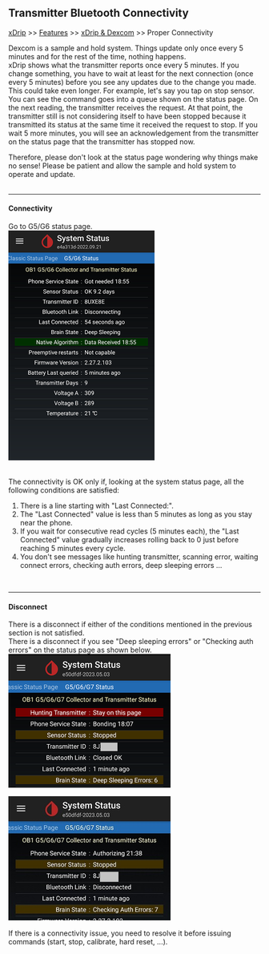 ## Transmitter Bluetooth Connectivity  
[xDrip](../README.md) >> [Features](./Features_page.md) >> [xDrip & Dexcom](./Dexcom_page.md) >> Proper Connectivity  
  
Dexcom is a sample and hold system.  Things update only once every 5 minutes and for the rest of the time, nothing happens.  
xDrip shows what the transmitter reports once every 5 minutes.  If you change something, you have to wait at least for the next connection (once every 5 minutes) before you see any updates due to the change you made.  This could take even longer.  For example, let's say you tap on stop sensor.  You can see the command goes into a queue shown on the status page.  On the next reading, the transmitter receives the request.  At that point, the transmitter still is not considering itself to have been stopped because it transmitted its status at the same time it received the request to stop.  If you wait 5 more minutes, you will see an acknowledgement from the transmitter on the status page that the transmitter has stopped now.  

Therefore, please don't look at the status page wondering why things make no sense!  Please be patient and allow the sample and hold system to operate and update.  
<br/>  
  
---  
  
#### **Connectivity**  
Go to G5/G6 status page.  
![](./images/system-status-pg.png)  
<br/>  
  
The connectivity is OK only if, looking at the system status page, all the following conditions are satisfied:
1. There is a line starting with "Last Connected:".  
2. The "Last Connected" value is less than 5 minutes as long as you stay near the phone.  
3. If you wait for consecutive read cycles (5 minutes each), the "Last Connected" value gradually increases rolling back to 0 just before reaching 5 minutes every cycle.  
4. You don't see messages like hunting transmitter, scanning error, waiting connect errors, checking auth errors, deep sleeping errors ...  
<br/>  
  
---  
  
#### **Disconnect**  
There is a disconnect if either of the conditions mentioned in the previous section is not satisfied.  
There is a disconnect if you see "Deep sleeping errors" or "Checking auth errors" on the status page as shown below.  
![](./Dexcom/images/DeepSleepingErrors.png)  
  
![](./Dexcom/images/CheckingAuthErrors.png)  
  
If there is a connectivity issue, you need to resolve it before issuing commands (start, stop, calibrate, hard reset, ...).  
  
